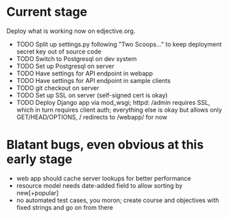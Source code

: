 Current stage
=============

Deploy what is working now on edjective.org.

* TODO Split up settings.py following "Two Scoops..." to keep deployment secret key out of source code
* TODO Switch to Postgresql on dev system
* TODO Set up Postgresql on server
* TODO Have settings for API endpoint in webapp
* TODO Have settings for API endpoint in sample clients
* TODO git checkout on server
* TODO Set up SSL on server (self-signed cert is okay)
* TODO Deploy Django app via mod_wsgi; httpd: /admin requires SSL, which in turn requires client auth; everything else is okay but allows only GET/HEAD/OPTIONS, / redirects to /webapp/ for now

Blatant bugs, even obvious at this early stage
==============================================

* web app should cache server lookups for better performance
* resource model needs date-added field to allow sorting by new[+popular]
* no automated test cases, you moron; create course and objectives with fixed strings and go on from there

